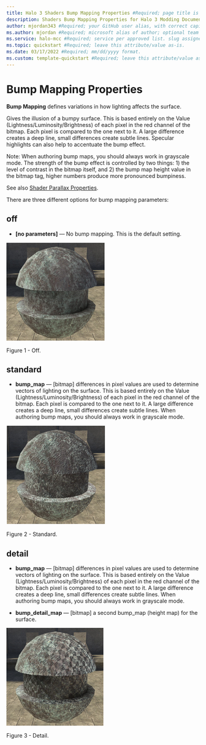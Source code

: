 ```yaml
---
title: Halo 3 Shaders Bump Mapping Properties #Required; page title is displayed in search results. Include the brand.
description: Shaders Bump Mapping Properties for Halo 3 Modding Documentation. #Required; article description that is displayed in search results. 
author: mjordan343 #Required; your GitHub user alias, with correct capitalization.
ms.author: mjordan #Required; microsoft alias of author; optional team alias.
ms.service: halo-mcc #Required; service per approved list. slug assigned by ACOM.
ms.topic: quickstart #Required; leave this attribute/value as-is.
ms.date: 03/17/2022 #Required; mm/dd/yyyy format.
ms.custom: template-quickstart #Required; leave this attribute/value as-is.
---
```


# Bump Mapping Properties

**Bump Mapping** defines variations in how lighting affects the surface.

Gives the illusion of a bumpy surface. This is based entirely on the Value (Lightness/Luminosity/Brightness) of each pixel in the red channel of the bitmap. Each pixel is compared to the one next to it. A large difference creates a deep line, small differences create subtle lines.  Specular highlights can also help to accentuate the bump effect.

Note: When authoring bump maps, you should always work in grayscale mode. The strength of the bump effect is controlled by two things: 1) the level of contrast in the bitmap itself, and 2) the bump map height value in the bitmap tag, higher numbers produce more pronounced bumpiness.

See also [Shader Parallax Properties](/Parallax.md).

There are three different options for bump mapping parameters:

## **off**

- **[no parameters]** — No bump mapping. This is the default setting.

![Object showing the Bump Map set to Off.](./media/H3_Shaders_BumpOff.png)

Figure 1 -  Off.

## **standard**

- **bump_map** — [bitmap] differences in pixel values are used to determine vectors of lighting on the surface. This is based entirely on the Value (Lightness/Luminosity/Brightness) of each pixel in the red channel of the bitmap. Each pixel is compared to the one next to it. A large difference creates a deep line, small differences create subtle lines. When authoring bump maps, you should always work in grayscale mode.

![Object showing the Bump Map set to Standard.](./media/H3_Shaders_BumpStandard.png)

Figure 2 -  Standard.

## **detail**

- **bump_map** — [bitmap] differences in pixel values are used to determine vectors of lighting on the surface. This is based entirely on the Value (Lightness/Luminosity/Brightness) of each pixel in the red channel of the bitmap. Each pixel is compared to the one next to it. A large difference creates a deep line, small differences create subtle lines. When authoring bump maps, you should always work in grayscale mode.

- **bump_detail_map** — [bitmap] a second bump_map (height map) for the surface.

![Object showing the Bump Map set to Detail.](./media/H3_Shaders_BumpDetail.png)

Figure 3 -  Detail.
